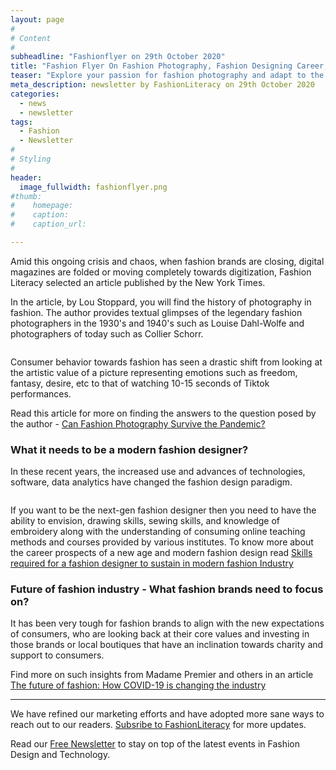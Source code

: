 ```yaml
---
layout: page
#
# Content
#
subheadline: "Fashionflyer on 29th October 2020"
title: "Fashion Flyer On Fashion Photography, Fashion Designing Career, And Future Of Fashion"
teaser: "Explore your passion for fashion photography and adapt to the change in the behavior of fashion consumers of today. Know more about the skills that you will need to remain relevant as a modern fashion designer amid this new world of studies going virtual and online. Look forward and learn from brands that have an eye towards empathy, support, and charity towards modern digital consumers."
meta_description: newsletter by FashionLiteracy on 29th October 2020 
categories:
  - news
  - newsletter
tags:
  - Fashion
  - Newsletter
#
# Styling
#
header:
  image_fullwidth: fashionflyer.png
#thumb:
#    homepage:
#    caption:
#    caption_url:

---
```


Amid this ongoing crisis and chaos, when fashion brands are closing, digital
magazines are folded or moving completely towards digitization, Fashion
Literacy selected an article published by the New York Times.

In the article, by Lou Stoppard, you will find the history of photography in
fashion. The author provides textual glimpses of the legendary fashion
photographers in the 1930's and 1940's such as Louise Dahl-Wolfe and
photographers of today such as Collier Schorr.

<p><img src="{{site.url}}/images/newsletter_29_oct_post1.jpg" alt="" srcset="            {{site.url}}/assets/resized/320/newsletter_29_oct_post1.jpg 320w,            {{site.url}}/assets/resized/480/newsletter_29_oct_post1.jpg 480w,            {{site.url}}/assets/resized/800/newsletter_29_oct_post1.jpg 800w,            {{site.url}}/assets/resized/1400/newsletter_29_oct_post1.jpg 1400w,    " /></p>

Consumer behavior towards fashion has seen a drastic shift from looking at the
artistic value of a picture representing emotions such as freedom, fantasy,
desire, etc to that of watching 10-15 seconds of Tiktok performances.

Read this article for more on finding the answers to the question posed by the
author - [Can Fashion Photography Survive the
Pandemic?](https://www.nytimes.com/2020/10/26/style/fashion-photographers-coronavirus.html)

### What it needs to be a modern fashion designer?

In these recent years, the increased use and advances of technologies,
software, data analytics have changed the fashion design paradigm.


<p><img src="{{site.url}}/images/newsletter_29oct_post2.png" alt="" srcset="            {{site.url}}/assets/resized/320/newsletter_29oct_post2.png 320w,            {{site.url}}/assets/resized/480/newsletter_29oct_post2.png 480w,            {{site.url}}/assets/resized/800/newsletter_29oct_post2.png 800w,            {{site.url}}/assets/resized/1400/newsletter_29oct_post2.png 1400w,    " /></p>

If you want to be the next-gen fashion designer then you need to have the
ability to envision, drawing skills, sewing skills, and knowledge of embroidery
along with the understanding of consuming online teaching methods and courses
provided by various institutes. To know more about the career prospects of a
new age and modern fashion design read [Skills required for a fashion designer
to sustain in modern fashion
Industry](https://stanfordartsreview.com/2020/10/28/skills-required-for-a-fashion-designer-to-sustain-in-modern-fashion-industry/)

### Future of fashion industry - What fashion brands need to focus on?

It has been very tough for fashion brands to align with the new expectations of
consumers, who are looking back at their core values and investing in those
brands or local boutiques that have an inclination towards charity and support
to consumers.

Find more on such insights from Madame Premier and others in an article [The
future of fashion: How COVID-19 is changing the
industry](https://calgaryjournal.ca/2020/10/28/the-future-of-fashion-how-covid-19-is-changing-the-industry/)

<hr>

We have refined our marketing efforts and have adopted more sane ways to reach
out to our readers. [Subsribe to
FashionLiteracy](https://feedburner.google.com/fb/a/mailverify?uri=Fashionliteracy&amp;loc=en_US)
for more updates. 

Read our [Free
Newsletter](http://newsletter.fashionliteracy.com/?edition_id=311205a0-1943-11eb-8f10-0cc47a0d1609) to stay on top of the latest
events in Fashion Design and Technology.
